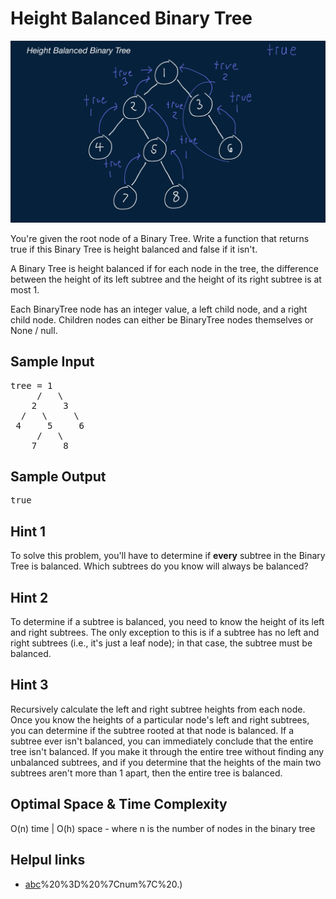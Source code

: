 # Height Balanced Binary Tree

![](height_balance.PNG)

  You're given the root node of a Binary Tree. Write a function that returns
  true if this Binary Tree is height balanced and
  false if it isn't.

  A Binary Tree is height balanced if for each node in the tree, the difference
  between the height of its left subtree and the height of its right subtree is
  at most 1.

  Each BinaryTree node has an integer value, a
  left child node, and a right child node. Children
  nodes can either be BinaryTree nodes themselves or
  None / null.

## Sample Input

<pre>
tree = 1
     /   \
    2     3
  /   \     \
 4     5     6
     /   \
    7     8
</pre>

## Sample Output

<pre>
true
</pre>

## Hint 1

  To solve this problem, you'll have to determine if <b>every</b> subtree in the
  Binary Tree is balanced. Which subtrees do you know will always be balanced?

## Hint 2

  To determine if a subtree is balanced, you need to know the height of its left
  and right subtrees. The only exception to this is if a subtree has no left and
  right subtrees (i.e., it's just a leaf node); in that case, the subtree must
  be balanced.

## Hint 3

  Recursively calculate the left and right subtree heights from each node. Once
  you know the heights of a particular node's left and right subtrees, you can
  determine if the subtree rooted at that node is balanced. If a subtree ever
  isn't balanced, you can immediately conclude that the entire tree isn't
  balanced. If you make it through the entire tree without finding any
  unbalanced subtrees, and if you determine that the heights of the main two
  subtrees aren't more than 1 apart, then the entire tree is
  balanced.

## Optimal Space & Time Complexity

O(n) time | O(h) space - where n is the number of nodes in the binary tree

## Helpul links

- [abc](https://www.programiz.com/cpp-programming/library-function/cstdlib/abs#:~:text=The%20abs()%20function%20in,num)%20%3D%20%7Cnum%7C%20.)
